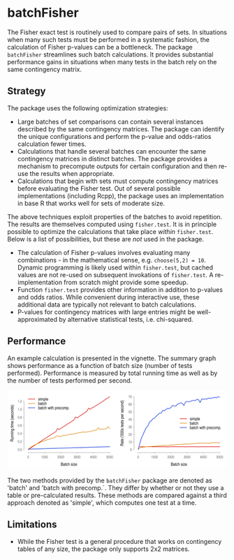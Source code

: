 # batchFisher

The Fisher exact test is routinely used to compare pairs of sets. In situations when many such tests must be performed in a systematic fashion, the calculation of Fisher p-values can be a bottleneck. The package `batchFisher` streamlines such batch calculations. It provides substantial performance gains in situations when many tests in the batch rely on the same contingency matrix.




## Strategy

The package uses the following optimization strategies:

 - Large batches of set comparisons can contain several instances described by the same contingency matrices. The package can identify the unique configurations and perform the p-value and odds-ratios calculation fewer times.
 - Calculations that handle several batches can encounter the same contingency matrices in distinct batches. The package provides a mechanism to precompute outputs for certain configuration and then re-use the results when appropriate.
 - Calculations that begin with sets must compute contingency matrices before evaluating the Fisher test. Out of several possible implementations (including Rcpp), the package uses an implementation in base R that works well for sets of moderate size.

The above techniques exploit properties of the batches to avoid repetition. The results are themselves computed using `fisher.test`. It is in principle possible to optimize the calculations that take place *within* `fisher.test`. Below is a list of possibilities, but these are *not* used in the package.

 - The calculation of Fisher p-values involves evaluating many combinations - in the mathematical sense, e.g. `choose(5,2) = 10`. Dynamic programming is likely used within `fisher.test`, but cached values are not re-used on subsequent invokations of `fisher.test`. A re-implementation from scratch might provide some speedup.
 - Function `fisher.test` provides other information in addition to p-values and odds ratios. While convenient during interactive use, these additional data are typically not relevant to batch calculations.
 - P-values for contingency matrices with large entries might be well-approximated by alternative statistical tests, i.e. chi-squared. 




## Performance

An example calculation is presented in the vignette. The summary graph shows performance as a function of batch size (number of tests performed). Performance is measured by total running time as well as by the number of tests performed per second.

<img src="https://github.com/tkonopka/batchFisher/blob/master/images/readme_simulation.png?raw=true" alt="Running times and operations per second"></img>

The two methods provided by the `batchFisher` package are denoted as 'batch' and 'batch with precomp.`. They differ by whether or not they use a table or pre-calculated results. These methods are compared against a third approach denoted as 'simple', which computes one test at a time. 



## Limitations

- While the Fisher test is a general procedure that works on contingency tables of any size, the package only supports 2x2 matrices.


